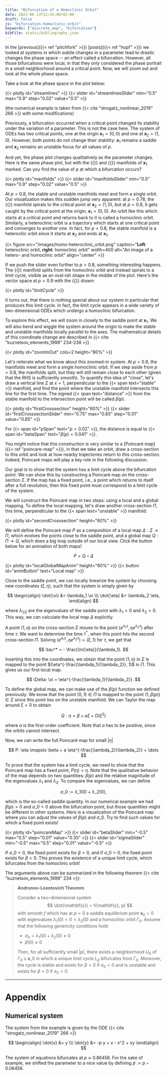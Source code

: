 ```yaml
---
title: "Bifurcation of a Homoclinic Orbit"
date: 2023-06-13T12:43:06+02:00
draft: false
js: "bifurcation-homoclinic-orbit"
keywords: ["discrete_map", "bifurcation"]
bibFile: static/bibliography.json
---
```


In the [previous]({{< ref "pitchfork" >}}) [posts]({{< ref "hopf" >}}) we looked at systems in which subtle changes in a parameter lead to drastic changes the phase space -- an effect called a bifurcation. However, all those bifurcations were local, in that they only considered the phase portrait in a small neighborhood around a critical point. Now, we will zoom out and look at the whole phase space.
<!--more-->

Take a look at the phase space in the plot below:

<!-- Phase plot with a slider for the parameter -->
{{< plotly id="streamlines" >}}
{{< slider id="streamlinesSlider" min="0.5" max="0.9" step="0.02" value="0.5" >}}

(the numerical example is taken from {{< cite "strogatz_nonlinear_2019" 266 >}} with some modifications)

Previously, a bifurcation occurred when a critical point changed its stability under the variation of a parameter. This is not the case here. The system of ODEs has two critical points, one at the origin $\mathbf{x}_1 = (0, 0)$ and one at $\mathbf{x}_2 = (1, 0)$. However, both points do not change their stability: $\mathbf{x}_1$ remains a saddle and $\mathbf{x}_2$ remains an unstable focus for all values of $p$. 

And yet, the phase plot changes qualitatively as the parameter changes. Here is the same phase plot, but with the {{<span text="stable" >}} and {{<span text="unstable" >}} manifolds of $\mathbf{x}_1$ marked. Can you find the value of $p$ at which a bifurcation occurs?

<!-- Same phase plot but with stable/unstable manifold in red -->
{{< plotly id="manifolds" >}}
{{< slider id="manifoldsSlider" min="0.5" max="0.9" step="0.02" value="0.5" >}}

At $p = 0.8$, the stable and unstable manifolds meet and form a single orbit. Our visualization makes this sudden jump very apparent: at $p = 0.78$, the {{<span text="stable" >}} manifold spirals to the critical point at $\mathbf{x}_2 = (1, 0)$, but at $p = 0.8$, it gets caught by the critical point at the origin, $\mathbf{x}_1 = (0, 0)$. An orbit like this which starts at a critical point and returns back to it is called a homoclinic orbit. Similarly, a heteroclinic orbit is a trajectory which starts at one critical point and converges to another one. In fact, for $p < 0.8$, the stable manifold is a heterocliic orbit since it starts at $\mathbf{x}_2$ and ends at $\mathbf{x}_1$.

{{< figure src="/images/homo-heteroclinic_orbit.png" caption="**Left**: heteroclinic orbit, **right**: homoclinic orbit" width=400 alt="An image of a hetero- and homoclinic orbit" align="center" >}}

If we push the slider even further to $p > 0.8$, something interesting happens. The {{<span text="unstable" >}} manifold splits from the homoclinic orbit and instead spirals to a limit cycle, visible as an oval-ish shape in the middle of the plot. Here's the vector space at $p = 0.9$ with the {{<span text="limit cycle" >}} drawn:

{{< plotly id="limitCycle" >}}

It turns out, that there is nothing special about our system in particular that produces this limit cycle. In fact, the limit cycle appears in a wide variety of two-dimensional ODEs which undergo a homoclinic bifurcation. 

To explore this effect, we will zoom in closely to the saddle point at $\mathbf{x}_1$. We will also bend and wiggle the system around the origin to make the stable and unstable manifolds locally parallel to the axes. The mathematical details of this coordinate change are described in {{< cite "kuznetsov_elements_1998" 234-238 >}}.

{{< plotly id="zoomInOut" cols=2 height="80%" >}}

Let's reiterate what we know about this zoomed-in system. At $p = 0.8$, the manifolds meet and form a single homoclinic orbit. If we step aside from $p = 0.8$, the manifolds split, but they will still remain close to each other (given that the RHS is sufficiently smooth). To quantify this idea of "close", let's draw a vertical line $\Sigma$ at $x = 1$, perpendicular to the {{< span text="stable" >}} manifold, and find the point where the unstable manifold intersects this line for the first time. The signed {{< span text="distance" >}} from the stable manifold to the intersection point will be called $\beta(p)$. 

{{< plotly id="firstCrosssection" height="60%" >}}
{{< slider id="firstCrosssectionSlider" min="0.75" max="0.85" step="0.01" value="0.85" >}}

For {{< span id="pSpan" text="$p = 0.02$" >}}, the distance is equal to {{< span id="betaSpan" text="$\beta(p) = 0.041$" >}}. 

You might notice that this construction is very similar to a [Poincaré map]({{< ref "poincare-map" >}}), in that we take an orbit, draw a cross-section to this orbit and look at how nearby trajectories return to this cross-section. Indeed, Poincaré maps will play a key role in the following discussion. 

Our goal is to show that the system has a limit cycle above the bifurcation point. We can show this by constructing a Poincaré map on the cross-section $\Sigma$. If the map has a fixed point, i.e., a point which returns to itself after a full revolution, then this fixed point must correspond to a limit cycle of the system. 

We will construct the Poincaré map in two steps: using a local and a global mapping. To define the local mapping, let's draw another cross-section $\Pi$, this time, perpendicular to the {{< span text="unstable" >}} manifold:

{{< plotly id="secondCrosssection" height="60%" >}}

We will define the Poincaré map $P$ as a composition of a local map $\Delta: \Sigma \rightarrow \Pi$, which evolves the points close to the saddle point, and a global map $Q: \Pi \rightarrow Q$, which does a big loop outside of our local view. Click the button below for an animation of both maps!

$$
P = Q \circ \Delta
$$

{{< plotly id="localGlobalMapAnim" height="60%" >}}
{{< button id="animButton" text="Local map" >}}

Close to the saddle point, we can locally linearize the system by choosing new coordinates $(\xi, \eta)$, such that the system is simply given by

$$
\begin{align}
\dot{\xi} &= \lambda_1 \xi \\\
\dot{\eta} &= \lambda_2 \eta,
\end{align}
$$

where $\lambda_{1/2}$ are the eigenvalues of the saddle point with $\lambda_1 < 0$ and $\lambda_2 > 0$. This way, we can calculate the local map $\Delta$ explicitly. 

A point $(1, \eta)$ on the cross-section $\Sigma$ moves to the point $(e^{\lambda_1 \tau}, \eta e^{\lambda_2 \tau})$ after time $\tau$. We want to determine the time $\tau^*$, when this point hits the second cross-section $\Pi$. Solving $(e^{\lambda_1 \tau}, \eta e^{\lambda_2 \tau}) = (\xi, 1)$ for $\tau$, we get that 

$$
\tau^* = - \frac{\ln{\eta}}{\lambda_1}.
$$

Inserting this into the coordinates, we obtain that the point $(1, \eta)$ in $\Sigma$ is mapped to the point $(\eta^{-\frac{\lambda_1}{\lambda_2}}, 1)$ in $\Pi$. This gives us our first local map. 

$$
\Delta: \xi = \eta^{-\frac{\lambda_1}{\lambda_2}}.
$$

To define the global map, we can make use of the $\beta(p)$ function we defined previously. We know that the point $(0, 1) \in \Pi$ is mapped to the point $(1, \beta(p)) \in \Sigma$ since this point lies on the unstable manifold. We can Taylor the map around $\xi = 0$ to obtain

$$
Q: \eta = \beta + a \xi + O(\xi^2)
$$

where $a$ is the first-order coefficient. Note that $a$ has to be positive, since the orbits cannot intersect. 

Now, we can write the full Poincaré map for small $|\eta|$

$$
P: \eta \mapsto \beta + a \eta^{-\frac{\lambda_2}{\lambda_2}} + \dots
$$

To prove that the system has a limit cycle, we need to show that the Poincaré map has a fixed point, $P(\eta) = \eta$. Note that the qualitative behavior of the map depends on two quantities: $\beta(p)$ and the relative magnitude of the eigenvalues $\lambda_1$ and $\lambda_2$. To compare the eigenvalues, we can define 

$$\sigma\_0 := \lambda\_1(0) + \lambda\_2(0),$$

which is the so-called saddle quantity. In our numerical example we had $\beta(p) > 0$ and $\sigma\_0 < 0$ above the bifurcation point, but those quantities might be different in other systems. Here is a visualization of the Poincaré map where you can adjust the values of $\beta(p)$ and $\sigma\_0$. Try to find such values for which a fixed point exists!

<!-- Plots of P where you can change beta? -->
{{< plotly id="poincareMap" >}}
{{< slider id="betaSlider" min="-0.5" max="0.5" step="0.01" value="0.35" >}}
{{< slider id="sigmaSlider" min="-0.5" max="0.5" step="0.01" value="-0.5" >}}

If $\sigma\_0 < 0$, the fixed point exists for $\beta > 0$, and if $\sigma\_0 > 0$, the fixed point exists for $\beta < 0$. This proves the existence of a unique limit cycle, which bifurcates from the homoclinic orbit!

The arguments above can be summarized in the following theorem {{< cite "kuznetsov_elements_1998" 234 >}}:

> **Andronov-Leontovich Theorem**
>
> Consider a two-dimensional system
> $$ \dot{\mathbf{x}} = f(\mathbf{x}, p) $$
> with smooth $f$ which has at $p = 0$ a saddle equilibrium point $\mathbf{x}_0 = 0$ with eigenvalues $\lambda_1(0) < 0 < \lambda_2(0)$ and a homoclinic orbit $\Gamma_0$. Assume that the following genericity conditions hold:
> * $\sigma_0 = \lambda_1(0) + \lambda_2(0) \neq 0$
> * $\beta(0) \neq 0$
> 
> Then, for all sufficiently small $|p|$, there exists a neighborhood $U_0$ of $\Gamma_0 \cup \mathbf{x}\_0$ in which a unique limit cycle $L_\beta$ bifurcates from $\Gamma_0$. Moreover, the cycle is stable and exists for $\beta > 0$ if $\sigma_0 < 0$ and is unstable and exists for $\beta < 0$ if $\sigma_0 > 0$. 

---

# Appendix

## Numerical system
The system from the example is given by the ODE {{< cite "strogatz_nonlinear_2019" 266 >}}

$$
\begin{align}
\dot{x} &= y \\\
\dot{y} &= -p y + x - x^2 + xy
\end{align}
$$

The system of equations bifurcates at $p \approx 0.86456$. For the sake of example, we shifted the parameter to a nice value by defining $\tilde{p} := p - 0.06456$. 